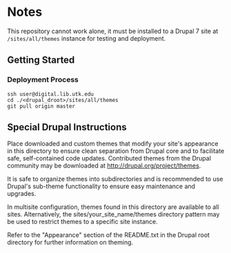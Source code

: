 # Notes
This repository cannot work alone, it must be installed to a Drupal 7 site at `/sites/all/themes` instance for testing and deployment.

## Getting Started

### Deployment Process
```
ssh user@digital.lib.utk.edu
cd ./<drupal_droot>/sites/all/themes
git pull origin master
```

## Special Drupal Instructions

Place downloaded and custom themes that modify your site's appearance in this
directory to ensure clean separation from Drupal core and to facilitate safe,
self-contained code updates. Contributed themes from the Drupal community may
be downloaded at http://drupal.org/project/themes.

It is safe to organize themes into subdirectories and is recommended to use
Drupal's sub-theme functionality to ensure easy maintenance and upgrades.

In multisite configuration, themes found in this directory are available to
all sites. Alternatively, the sites/your_site_name/themes directory pattern may
be used to restrict themes to a specific site instance.

Refer to the "Appearance" section of the README.txt in the Drupal root
directory for further information on theming.
